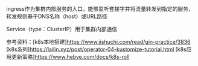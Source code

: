 
ingress作为集群内部服务的入口，能够监听套接字并将流量转发到指定的服务，转发规则基于DNS名称（host）或URL路径

Service（type：ClusterIP）用于集群内部通信


参考资料：[k8s本地搭建]https://www.jishuchi.com/read/gin-practice/3836
[k8s系列]https://lailin.xyz/post/operator-04-kustomize-tutorial.html
[k8s应用更新策略]https://www.hebye.com/docs/k8s-roll
